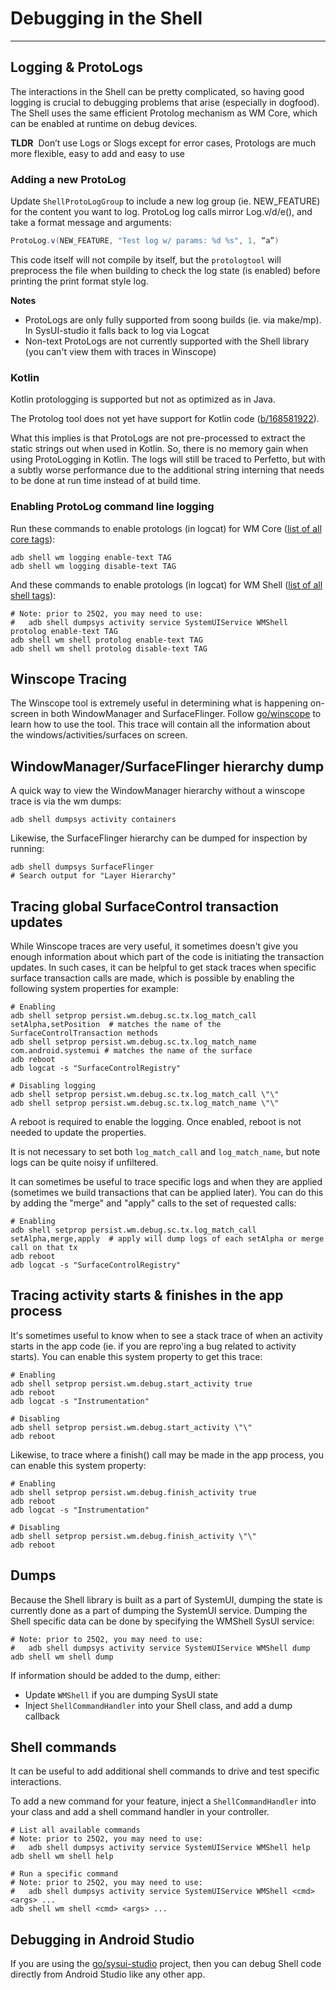# Debugging in the Shell

---

## Logging & ProtoLogs

The interactions in the Shell can be pretty complicated, so having good logging is crucial to
debugging problems that arise (especially in dogfood).  The Shell uses the same efficient Protolog
mechanism as WM Core, which can be enabled at runtime on debug devices.

**TLDR**&nbsp; Don’t use Logs or Slogs except for error cases, Protologs are much more flexible,
easy to add and easy to use

### Adding a new ProtoLog
Update `ShellProtoLogGroup` to include a new log group (ie. NEW_FEATURE) for the content you want to
log.  ProtoLog log calls mirror Log.v/d/e(), and take a format message and arguments:
```java
ProtoLog.v(NEW_FEATURE, "Test log w/ params: %d %s", 1, “a”)
```
This code itself will not compile by itself, but the `protologtool` will preprocess the file when
building to check the log state (is enabled) before printing the print format style log.

**Notes**
- ProtoLogs are only fully supported from soong builds (ie. via make/mp). In SysUI-studio it falls
  back to log via Logcat
- Non-text ProtoLogs are not currently supported with the Shell library (you can't view them with
  traces in Winscope)

### Kotlin
Kotlin protologging is supported but not as optimized as in Java.

The Protolog tool does not yet have support for Kotlin code ([b/168581922](https://b.corp.google.com/issues/168581922)).

What this implies is that ProtoLogs are not pre-processed to extract the static strings out when used in Kotlin. So,
there is no memory gain when using ProtoLogging in Kotlin. The logs will still be traced to Perfetto, but with a subtly
worse performance due to the additional string interning that needs to be done at run time instead of at build time.

### Enabling ProtoLog command line logging
Run these commands to enable protologs (in logcat) for WM Core ([list of all core tags](/core/java/com/android/internal/protolog/ProtoLogGroup.java)):
```shell
adb shell wm logging enable-text TAG
adb shell wm logging disable-text TAG
```

And these commands to enable protologs (in logcat) for WM Shell ([list of all shell tags](/libs/WindowManager/Shell/src/com/android/wm/shell/protolog/ShellProtoLogGroup.java)):
```shell
# Note: prior to 25Q2, you may need to use:
#   adb shell dumpsys activity service SystemUIService WMShell protolog enable-text TAG
adb shell wm shell protolog enable-text TAG
adb shell wm shell protolog disable-text TAG
```

## Winscope Tracing

The Winscope tool is extremely useful in determining what is happening on-screen in both
WindowManager and SurfaceFlinger.  Follow [go/winscope](http://go/winscope-help) to learn how to
use the tool.  This trace will contain all the information about the windows/activities/surfaces on
screen.

## WindowManager/SurfaceFlinger hierarchy dump

A quick way to view the WindowManager hierarchy without a winscope trace is via the wm dumps:
```shell
adb shell dumpsys activity containers
```

Likewise, the SurfaceFlinger hierarchy can be dumped for inspection by running:
```shell
adb shell dumpsys SurfaceFlinger
# Search output for "Layer Hierarchy"
```

## Tracing global SurfaceControl transaction updates

While Winscope traces are very useful, it sometimes doesn't give you enough information about which
part of the code is initiating the transaction updates. In such cases, it can be helpful to get
stack traces when specific surface transaction calls are made, which is possible by enabling the
following system properties for example:
```shell
# Enabling
adb shell setprop persist.wm.debug.sc.tx.log_match_call setAlpha,setPosition  # matches the name of the SurfaceControlTransaction methods
adb shell setprop persist.wm.debug.sc.tx.log_match_name com.android.systemui # matches the name of the surface
adb reboot
adb logcat -s "SurfaceControlRegistry"

# Disabling logging
adb shell setprop persist.wm.debug.sc.tx.log_match_call \"\"
adb shell setprop persist.wm.debug.sc.tx.log_match_name \"\"
```

A reboot is required to enable the logging. Once enabled, reboot is not needed to update the
properties.

It is not necessary to set both `log_match_call` and `log_match_name`, but note logs can be quite
noisy if unfiltered.

It can sometimes be useful to trace specific logs and when they are applied (sometimes we build
transactions that can be applied later).  You can do this by adding the "merge" and "apply" calls to
the set of requested calls:
```shell
# Enabling
adb shell setprop persist.wm.debug.sc.tx.log_match_call setAlpha,merge,apply  # apply will dump logs of each setAlpha or merge call on that tx
adb reboot
adb logcat -s "SurfaceControlRegistry"
```

## Tracing activity starts & finishes in the app process

It's sometimes useful to know when to see a stack trace of when an activity starts in the app code
(ie. if you are repro'ing a bug related to activity starts). You can enable this system property to
get this trace:
```shell
# Enabling
adb shell setprop persist.wm.debug.start_activity true
adb reboot
adb logcat -s "Instrumentation"

# Disabling
adb shell setprop persist.wm.debug.start_activity \"\"
adb reboot
```

Likewise, to trace where a finish() call may be made in the app process, you can enable this system
property:
```shell
# Enabling
adb shell setprop persist.wm.debug.finish_activity true
adb reboot
adb logcat -s "Instrumentation"

# Disabling
adb shell setprop persist.wm.debug.finish_activity \"\"
adb reboot
```

## Dumps

Because the Shell library is built as a part of SystemUI, dumping the state is currently done as a
part of dumping the SystemUI service.  Dumping the Shell specific data can be done by specifying the
WMShell SysUI service:

```shell
# Note: prior to 25Q2, you may need to use:
#   adb shell dumpsys activity service SystemUIService WMShell dump
adb shell wm shell dump
```

If information should be added to the dump, either:
- Update `WMShell` if you are dumping SysUI state
- Inject `ShellCommandHandler` into your Shell class, and add a dump callback

## Shell commands

It can be useful to add additional shell commands to drive and test specific interactions.

To add a new command for your feature, inject a `ShellCommandHandler` into your class and add a
shell command handler in your controller.

```shell
# List all available commands
# Note: prior to 25Q2, you may need to use:
#   adb shell dumpsys activity service SystemUIService WMShell help
adb shell wm shell help

# Run a specific command
# Note: prior to 25Q2, you may need to use:
#   adb shell dumpsys activity service SystemUIService WMShell <cmd> <args> ...
adb shell wm shell <cmd> <args> ...
```

## Debugging in Android Studio

If you are using the [go/sysui-studio](http://go/sysui-studio) project, then you can debug Shell
code directly from Android Studio like any other app.
